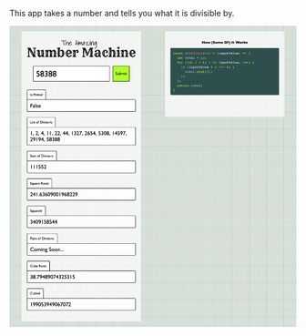 This app takes a number and tells you what it is divisible by.

![Screenshot on 30th August 2019](/img/screencapture4sep.png?raw=true "Screenshot of the Number Machine")